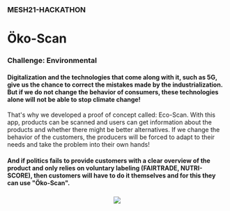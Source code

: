 ### MESH21-HACKATHON
# Öko-Scan        
### Challenge: Environmental 

#### Digitalization and the technologies that come along with it, such as 5G, give us the chance to correct the mistakes made by the industrialization. But if we do not change the behavior of consumers, these technologies alone will not be able to stop climate change!


That's why we developed a proof of concept called: Eco-Scan. With this app, products can be scanned and users can get information about the products and whether there might be better alternatives. If we change the behavior of the customers, the producers will be forced to adapt to their needs and take the problem into their own hands! 

#### And if politics fails to provide customers with a clear overview of the product and only relies on voluntary labeling (FAIRTRADE, NUTRI-SCORE), then customers will have to do it themselves and for this they can use "Öko-Scan".

###
<p align="center" > 
<img src="https://github.com/Sebastian-Zok/EcoScan-MESH2021/blob/main/img/app.png">
</p>

